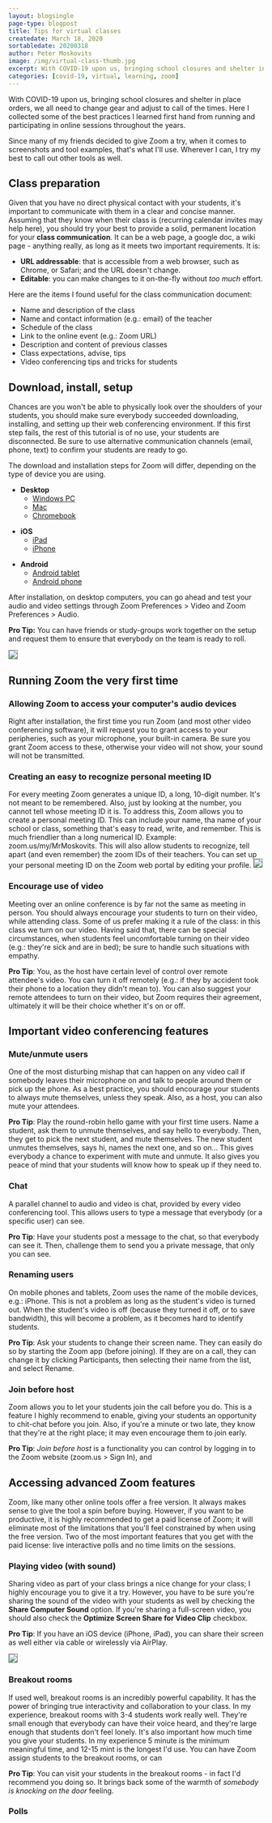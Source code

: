 ```yaml
---
layout: blogsingle
page-type: blogpost
title: Tips for virtual classes
createdate: March 18, 2020
sortabledate: 20200318
author: Peter Moskovits
image: /img/virtual-class-thumb.jpg
excerpt: With COVID-19 upon us, bringing school closures and shelter in place orders, we all need to change gears and adjust to call of the times. Here I collected some of the best practices I learned first hand from running and participating in online sessions throughout the years.
categories: [covid-19, virtual, learning, zoom]
---
```



With COVID-19 upon us, bringing school closures and shelter in place orders, we all need to change gear and adjust to call of the times. Here I collected some of the best practices I learned first hand from running and participating in online sessions throughout the years.


<!-- <img src="{{site.baseurl}}/img/saturn-thumb.jpg"> -->

Since many of my friends decided to give Zoom a try, when it comes to screenshots and tool examples, that's what I'll use. Wherever I can, I try my best to call out other tools as well.

<h2>Class preparation</h2>

Given that you have no direct physical contact with your students, it's important to communicate with them in a clear and concise manner. Assuming that they know when their class is (recurring calendar invites may help here), you should try your best to provide a solid, permanent location for your <b>class communication</b>. It can be a web page, a google doc, a wiki page - anything really, as long as it meets two important requirements. It is:
<ul>
  <li>
    <b>URL addressable</b>: that is accessible from a web browser, such as Chrome, or Safari; and the URL doesn't change.
  </li>
  <li>
    <b>Editable</b>: you can make changes to it on-the-fly without <em>too much</em> effort.
  </li>
</ul>
<p/>
Here are the items I found useful for the class communication document:

<ul>
  <li>
    Name and description of the class
  </li>
  <li>
    Name and contact information (e.g.: email) of the teacher
  </li>
  <li>
    Schedule of the class
  </li>
  <li>
    Link to the online event (e.g.: Zoom URL)
  </li>
  <li>
    Description and content of previous classes
  </li>
  <li>
    Class expectations, advise, tips
  </li>
  <li>
    Video conferencing tips and tricks for students
  </li>
</ul>
<h2>Download, install, setup</h2>

Chances are you won't be able to physically look over the shoulders of your students, you should make sure everybody succeeded downloading, installing, and setting up their web conferencing environment. If this first step fails, the rest of this tutorial is of no use, your students are disconnected. Be sure to use alternative communication channels (email, phone, text) to confirm your students are ready to go.

The download and installation steps for Zoom will differ, depending on the type of device you are using.
<ul>
  <li>
  <b>Desktop</b>
    <ul>
      <li>
      <a href="https://zoom.us/support/download">Windows PC</a>
      </li>
      <li>
      <a href="https://zoom.us/support/download">Mac</a>
      </li>
      <li>
      <a href="https://zoom.us/support/download">Chromebook</a>
      </li>
    </ul>
  </li>
</ul>
<ul>
  <li>
  <b>iOS</b>
    <ul>
      <li>
      <a href="https://apps.apple.com/us/app/zoom-cloud-meetings/id546505307">iPad</a>
      </li>
      <li>
      <a href="https://apps.apple.com/us/app/zoom-cloud-meetings/id546505307">iPhone</a>
      </li>
    </ul>
  </li>
</ul>
<ul>
  <li>
  <b>Android</b>
    <ul>
      <li>
      <a href="https://play.google.com/store/apps/details?id=us.zoom.videomeetings&hl=en_US">Android tablet</a>
      </li>
      <li>
      <a href="https://play.google.com/store/apps/details?id=us.zoom.videomeetings&hl=en_US">Android phone</a>
      </li>
    </ul>
  </li>
</ul>

<p/>

After installation, on desktop computers, you can go ahead and test your audio and video settings through Zoom Preferences > Video and Zoom Preferences > Audio.

<b>Pro Tip:</b> You can have friends or study-groups work together on the setup and request them to ensure that everybody on the team is ready to roll.

<img style="border:1px solid gray" src="img/zoom-preferences.png">

<h2>Running Zoom the very first time</h2>
<h3>Allowing Zoom to access your computer's audio devices</h3>
Right after installation, the first time you run Zoom (and most other video conferencing software), it will request you to grant access to your peripheries, such as your microphone, your built-in camera. Be sure you grant Zoom access to these, otherwise your video will not show, your sound will not be transmitted.

<h3>Creating an easy to recognize personal meeting ID</h3>
For every meeting Zoom generates a unique ID, a long, 10-digit number. It's not meant to be remembered. Also, just by looking at the number, you cannot tell whose meeting ID it is.
To address this, Zoom allows you to create a personal meeting ID. This can include your name, tha name of your school or class, something that's easy to read, write, and remember. This is much friendlier than a long numerical ID. Example: zoom.us/my/MrMoskovits. This will also allow students to recognize, tell apart (and even remember) the zoom IDs of their teachers. You can set up your personal meeting ID on the Zoom web portal by editing your profile.

<img style="border:1px solid gray" src="img/personal-meeting-id-edit-link.png">

<h3>Encourage use of video</h3>
Meeting over an online conference is by far not the same as meeting in person. You should always encourage your students to turn on their video, while attending class. Some of us prefer making it a rule of the class: in this class we turn on our video. Having said that, there can be special circumstances, when students feel uncomfortable turning on their video (e.g.: they're sick and are in bed); be sure to handle such situations with empathy.

<b>Pro Tip</b>: You, as the host have certain level of control over remote attendee's video. You can turn it off remotely (e.g.: if they by accident took their phone to a location they didn't mean to). You can also suggest your remote attendees to turn on their video, but Zoom requires their agreement, ultimately it will be their choice whether it's on or off.

<h2>Important video conferencing features</h2>
<h3>Mute/unmute users</h3>
One of the most disturbing mishap that can happen on any video call if somebody leaves their microphone on and talk to people around them or pick up the phone. As a best practice, you should encourage your students to always mute themselves, unless they speak. Also, as a host, you can also mute your attendees.

<b>Pro Tip</b>: Play the round-robin hello game with your first time users. Name a student, ask them to unmute themselves, and say hello to everybody. Then, they get to pick the next student, and mute themselves. The new student unmutes themselves, says hi, names the next one, and so on... This gives everybody a chance to experiment with mute and unmute. It also gives you peace of mind that your students will know how to speak up if they need to.

<h3>Chat</h3>
A parallel channel to audio and video is chat, provided by every video conferencing tool. This allows users to type a message that everybody (or a specific user) can see.

<b>Pro Tip</b>: Have your students post a message to the chat, so that everybody can see it. Then, challenge them to send you a private message, that only you can see.

<h3>Renaming users</h3>
On mobile phones and tablets, Zoom uses the name of the mobile devices, e.g.: iPhone. This is not a problem as long as the student's video is turned out. When the student's video is off (because they turned it off, or to save bandwidth), this will become a problem, as it becomes hard to identify students.

<b>Pro Tip</b>: Ask your students to change their screen name. They can easily do so by starting the Zoom app (before joining). If they are on a call, they can change it by clicking Participants, then selecting their name from the list, and select Rename.

<h3>Join before host</h3>

Zoom allows you to let your students join the call before you do. This is a feature I highly recommend to enable, giving your students an opportunity to chit-chat before you join. Also, if you're a minute or two late, they know that they're at the right place; it may even encourage them to join early.

<b>Pro Tip</b>: <i>Join before host</i> is a functionality you can control by logging in to the Zoom website (zoom.us > Sign In), and

<h2>Accessing advanced Zoom features</h2>
Zoom, like many other online tools offer a free version. It always makes sense to give the tool a spin before buying. However, if you want to be productive, it is highly recommended to get a paid license of Zoom; it will eliminate most of the limitations that you'll feel constrained by when using the free version. Two of the most important features that you get with the paid license: live interactive polls and no time limits on the sessions.

<h3>Playing video (with sound)</h3>
Sharing video as part of your class brings a nice change for your class; I highly encourage you to give it a try. However, you have to be sure you're sharing the sound of the video with your students as well by checking the <b>Share Computer Sound</b> option. If you're sharing a full-screen video, you should also check the <b>Optimize Screen Share for Video Clip</b> checkbox.

<b>Pro Tip</b>: If you have an iOS device (iPhone, iPad), you can share their screen as well either via cable or wirelessly via AirPlay.

<img style="border:1px solid gray" src="img/zoom-share-audio.png">

<h3>Breakout rooms</h3>
If used well, breakout rooms is an incredibly powerful capability. It has the power of bringing true interactivity and collaboration to your class. In my experience, breakout rooms with 3-4 students work really well. They're small enough that everybody can have their voice heard, and they're large enough that students don't feel lonely. It's also important how much time you give your students. In my experience 5 minute is the minimum meaningful time, and 12-15 mint is the longest I'd use. You can have Zoom assign students to the breakout rooms, or can

<b>Pro Tip</b>: You can visit your students in the breakout rooms - in fact I'd recommend you doing so. It brings back some of the warmth of <i>somebody is knocking on the door</i> feeling.

<h3>Polls</h3>
